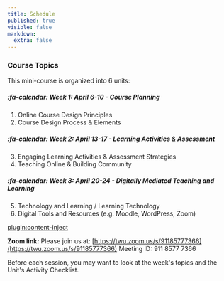 ```yaml
---
title: Schedule
published: true
visible: false
markdown:
  extra: false
---
```


### Course Topics
This mini-course is organized into 6 units:

##### :fa-calendar: *Week 1: April 6-10 - Course Planning*
  1. Online Course Design Principles
  2. Course Design Process & Elements

##### :fa-calendar: *Week 2: April 13-17 - Learning Activities & Assessment*
  3. Engaging Learning Activities & Assessment Strategies
  4. Teaching Online & Building Community

##### :fa-calendar: *Week 3: April 20-24 - Digitally Mediated Teaching and Learning*
 5. Technology and Learning / Learning Technology
 6. Digital Tools and Resources (e.g. Moodle, WordPress, Zoom)


[plugin:content-inject](_calendar)

**Zoom link:**
Please join us at: [https://twu.zoom.us/s/91185777366](https://twu.zoom.us/s/91185777366)
 Meeting ID: 911 8577 7366

Before each session, you may want to look at the week's topics and the Unit's Activity Checklist.
